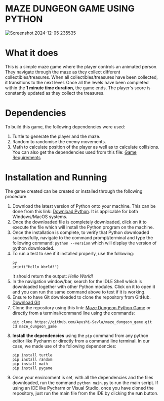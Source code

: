 # MAZE DUNGEON GAME USING PYTHON

![Screenshot 2024-12-05 235535](https://github.com/user-attachments/assets/8eed82b1-99a8-47e4-8608-787ce82302b7)

# What it does
This is a simple maze game where the player controls an animated person. They navigate through the maze as they collect different collectibles/treasures. When all collectibles/treasures have been collected, it transitions to the next level. Once all the levels have been completed within the **1 minute time duration**, the game ends. The player's score is constantly updated as they collect the treasures.
# Dependencies
To build this game, the following dependencies were used:
  1. Turtle to generate the player and the maze.
  2. Random to randomise the enemy movements.
  3. Math to calculate position of the player as well as to calculate collisions.
You can also get the dependencies used from this file: [Game Requirements](https://github.com/Ayushi-Savla/maze_dungeon_game/blob/main/maze_dungeon/requirements.txt)
# Installation and Running
The game created can be created or installed through the following procedure:
  1. Download the latest version of Python onto your machine. This can be done from this link: [Download Python](https://www.python.org/downloads/). It is applicable for both Windows/MacOS systems.
  2. Once the downloaded file is completely downloaded, click on it to execute the file which will install the Python program on the machine.
  3. Once the installation is complete, to verify that Python downloaded successfully, navigate to the command prompt/terminal and type the following command: `python --version` which will display the version of python downloaded.
  4. To run a test to see if it installed properly, use the following:
     ```
     py
     print("Hello World!")
     ```
     It should return the output: *Hello World!*
  5. In the navigation window/bar, search for the IDLE Shell which is downloaded together with other Python modules. Click on it to open it and you can run the same command above to test if it is working.
  6. Ensure to have Git downloaded to clone the repository from GitHub. [Download Git](https://git-scm.com/downloads)
  7. Clone the repository using this link: [Maze Dungeon Python Game](https://github.com/Ayushi-Savla/maze_dungeon_game) or directly from a terminal/command line using the commands: 
     ```
     git clone https://github.com/Ayushi-Savla/maze_dungeon_game.git
     cd maze_dungeon_game
     ```
  8. **Install the dependencies** using the `pip` command from any python editor like Pycharm or directly from a command line terminal. In our case, we made use of the following dependencies:
     ```
     pip install turtle
     pip install random
     pip install math
     pip install pygame
     ```
  9. Once your environment is set, with all the dependencies and the files downloaded, run the command `python main.py` to run the main script. If using an IDE like Pycharm or Visual Studio, once you have cloned the repository, just run the main file from the IDE by clicking the **run** button.
